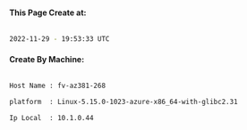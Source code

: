 
   
#### This Page Create at:

```bash

2022-11-29 - 19:53:33 UTC

```

#### Create By Machine:

```bash

Host Name : fv-az381-268

platform  : Linux-5.15.0-1023-azure-x86_64-with-glibc2.31

Ip Local  : 10.1.0.44

```

